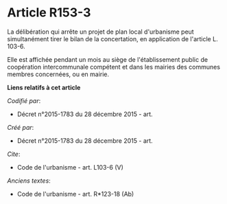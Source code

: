 # Article R153-3

La délibération qui arrête un projet de plan local d'urbanisme peut simultanément tirer le bilan de la concertation, en
application de l'article L. 103-6. 

Elle est affichée pendant un mois au siège de l'établissement public de coopération intercommunale compétent et dans les
mairies des communes membres concernées, ou en mairie.

**Liens relatifs à cet article**

_Codifié par_:

  - Décret n°2015-1783 du 28 décembre 2015 - art.

_Créé par_:

  - Décret n°2015-1783 du 28 décembre 2015 - art.

_Cite_:

  - Code de l'urbanisme - art. L103-6 (V)

_Anciens textes_:

  - Code de l'urbanisme - art. R*123-18 (Ab)
